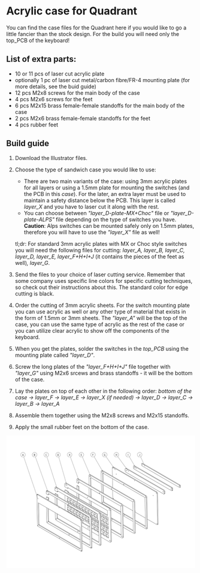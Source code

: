 # Acrylic case for Quadrant

You can find the case files for the Quadrant here if you would like to go a little fancier than the stock design.
For the build you will need only the top_PCB of the keyboard!

## List of extra parts:
   - 10 or 11 pcs of laser cut acrylic plate
   - optionally 1 pc of laser cut metal/carbon fibre/FR-4 mounting plate (for more details, see the buid guide)
   - 12 pcs M2x8 screws for the main body of the case
   - 4 pcs M2x6 screws for the feet
   - 6 pcs M2x15 brass female-female standoffs for the main body of the case
   - 2 pcs M2x6 brass female-female standoffs for the feet
   - 4 pcs rubber feet

## Build guide
1. Download the Illustrator files.
2. Choose the type of sandwich case you would like to use:
   - There are two main variants of the case: using 3mm acrylic plates for all layers or using a 1.5mm plate for mounting the switches (and the PCB in this *case*). For the later, an extra layer must be used to maintain a safety distance below the PCB. This layer is called *layer_X* and you have to laser cut it along with the rest. 
   - You can choose between *"layer_D-plate-MX+Choc"* file or *"layer_D-plate-ALPS"* file depending on the type of switches you have. **Caution**: Alps switches can be mounted safely only on 1.5mm plates, therefore you will have to use the *"layer_X"* file as well!
   
   tl;dr:
   For standard 3mm acrylic plates with MX or Choc style switches you will need the following files for cutting: *layer_A, layer_B, layer_C, layer_D, layer_E, layer_F+H+I+J* (it contains the pieces of the feet as well)*, layer_G*.

3. Send the files to your choice of laser cutting service. Remember that some company uses specific line colors for specific cutting techniques, so check out their instructions about this. The standard color for edge cutting is black.
4. Order the cutting of 3mm acrylic sheets. For the switch mounting plate you can use acrylic as well or any other type of material that exists in the form of 1.5mm or 3mm sheets. The *"layer_A"* will be the top of the case, you can use the same type of acrylic as the rest of the case or you can utilize clear acrylic to show off the components of the keyboard.
5. When you get the plates, solder the switches in the *top_PCB* using the mounting plate called *"layer_D"*.
6. Screw the long plates of the *"layer_F+H+I+J"* file together with *"layer_G"* using M2x6 srcews and brass standoffs - it will be the bottom of the case.
7. Lay the plates on top of each other in the following order:
   *bottom of the case -> layer_F -> layer_E -> layer_X (if needed) -> layer_D -> layer_C -> layer_B -> layer_A*
8. Assemble them together using the M2x8 screws and M2x15 standoffs.
9. Apply the small rubber feet on the bottom of the case.

![exploded_view](Quadrant/images/acrylic_layered_case_exploded.jpg)
